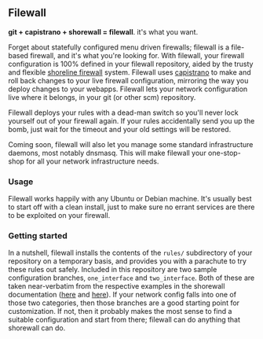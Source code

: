 ## Filewall

**git + capistrano + shorewall = filewall**. it's what you want.

Forget about statefully configured menu driven firewalls; filewall is a file-based firewall, and it's what you're looking for. With filewall, your firewall configuration is 100% defined in your filewall repository, aided by the trusty and flexible [shoreline firewall](http://www.shorewall.net/) system. Filewall uses [capistrano](http://www.capify.org/) to make and roll back changes to your live firewall configuration, mirroring the way you deploy changes to your webapps. Filewall lets your network configuration live where it belongs, in your git (or other scm) repository. 
 
Filewall deploys your rules with a dead-man switch so you'll never lock yourself out of your firewall again. If your rules accidentally send you up the bomb, just wait for the timeout and your old settings will be restored. 

Coming soon, filewall will also let you manage some standard infrastructure daemons, most notably dnsmasq. This will make filewall your one-stop-shop for all your network infrastructure needs.

### Usage

Filewall works happily with any Ubuntu or Debian machine. It's usually best to start off with a clean install, just to make sure no errant services are there to be exploited on your firewall.

### Getting started

In a nutshell, filewall installs the contents of the `rules/` subdirectory of your repository on a temporary basis, and provides you with a parachute to try these rules out safely. Included in this repository are two sample configuration branches, `one_interface` and `two_interface`. Both of these are taken near-verbatim from the respective examples in the shorewall documentation ([here](http://www.shorewall.net/standalone.htm) and [here](http://www.shorewall.net/two-interface.htm)). If your network config falls into one of those two categories, then those branches are a good starting point for customization. If not, then it probably makes the most sense to find a suitable configuration and start from there; filewall can do anything that shorewall can do. 

